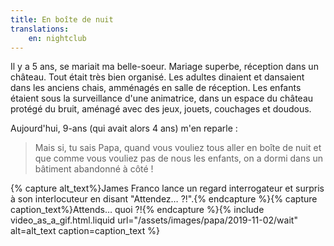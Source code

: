```yaml
---
title: En boîte de nuit
translations:
    en: nightclub
---
```


Il y a 5 ans, se mariait ma belle-soeur. Mariage superbe, réception dans un château. Tout était très bien organisé. Les adultes dinaient et dansaient dans les anciens chais, amménagés en salle de réception. Les enfants étaient sous la surveillance d'une animatrice, dans un espace du château protégé du bruit, aménagé avec des jeux, jouets, couchages et doudous.

Aujourd'hui, 9-ans (qui avait alors 4 ans) m'en reparle :

> Mais si, tu sais Papa, quand vous vouliez tous aller en boîte de nuit et que comme vous vouliez pas de nous les enfants, on a dormi dans un bâtiment abandonné à côté !

{% capture alt_text%}James Franco lance un regard interrogateur et surpris à son interlocuteur en disant "Attendez… ?!".{% endcapture %}{% capture caption_text%}Attends… quoi ?!{% endcapture %}{% include video_as_a_gif.html.liquid
url="/assets/images/papa/2019-11-02/wait"
alt=alt_text
caption=caption_text
%}
